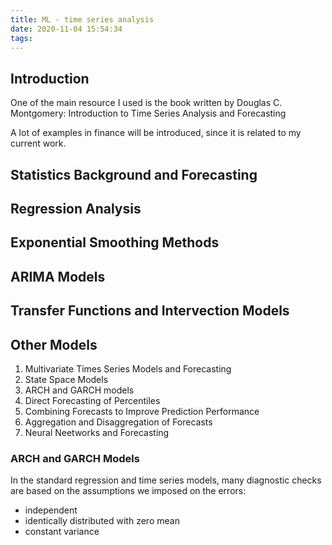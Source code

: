 ```yaml
---
title: ML - time series analysis
date: 2020-11-04 15:54:34
tags:
---
```



## Introduction 


One of the main resource I used is the book written by Douglas C. Montgomery: Introduction to Time Series Analysis and Forecasting

A lot of examples in finance will be introduced, since it is related to my current work. 



## Statistics Background and Forecasting 



## Regression Analysis 



## Exponential Smoothing Methods




## ARIMA Models 




## Transfer Functions and Intervection Models




## Other Models 

1. Multivariate Times Series Models and Forecasting 
2. State Space Models 
3. ARCH and GARCH models
4. Direct Forecasting of Percentiles
5. Combining Forecasts to Improve Prediction Performance 
6. Aggregation and Disaggregation of Forecasts 
7. Neural Neetworks and Forecasting 

### ARCH and GARCH Models 

In the standard regression and time series models, many diagnostic checks are based on the assumptions we imposed on the errors:

* independent 
* identically distributed with zero mean
* constant variance 


